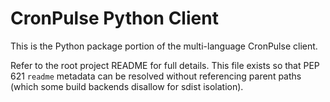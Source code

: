 # CronPulse Python Client

This is the Python package portion of the multi-language CronPulse client.

Refer to the root project README for full details. This file exists so that
PEP 621 `readme` metadata can be resolved without referencing parent paths
(which some build backends disallow for sdist isolation).
